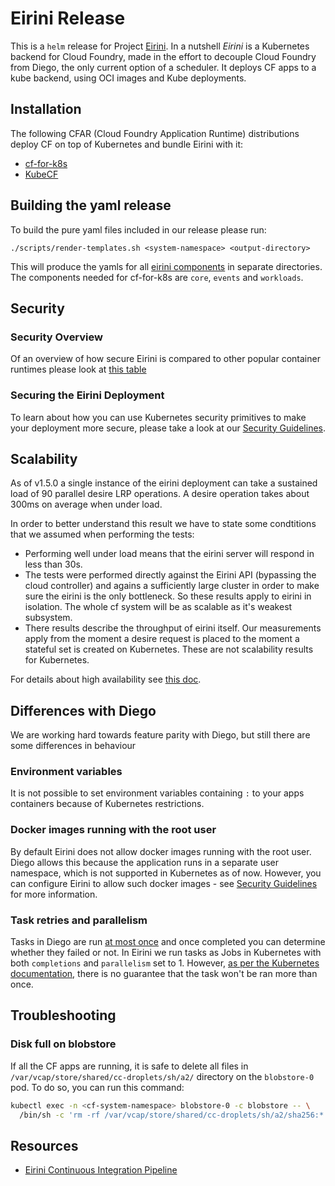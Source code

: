 # Eirini Release

This is a `helm` release for Project [Eirini](https://code.cloudfoundry.org/eirini). In a nutshell _Eirini_ is a Kubernetes backend for
Cloud Foundry, made in the effort to decouple Cloud Foundry from Diego, the only current option of a scheduler. It deploys CF apps
to a kube backend, using OCI images and Kube deployments.

## Installation

The following CFAR (Cloud Foundry Application Runtime) distributions deploy CF on top of Kubernetes and bundle Eirini with it:

- [cf-for-k8s](https://github.com/cloudfoundry/cf-for-k8s)
- [KubeCF](https://github.com/cloudfoundry-incubator/kubecf)

## Building the yaml release

To build the pure yaml files included in our release please run:

```shell
./scripts/render-templates.sh <system-namespace> <output-directory>
```

This will produce the yamls for all [eirini components](https://github.com/cloudfoundry-incubator/eirini/tree/65789e8ccb3f80986a34d9679733c53156a8e394#components) in separate directories. The components needed for cf-for-k8s are `core`, `events` and `workloads`.

## Security

### Security Overview

Of an overview of how secure Eirini is compared to other popular container runtimes please look at [this table](./docs/security-overview.md)

### Securing the Eirini Deployment

To learn about how you can use Kubernetes security primitives to make your deployment more secure, please take a look at our [Security Guidelines](docs/security-guidelines.md).

## Scalability

As of v1.5.0 a single instance of the eirini deployment can take a sustained load of 90 parallel desire LRP operations. A desire operation takes about 300ms on average when under load.

In order to better understand this result we have to state some condtitions that we assumed when performing the tests:

- Performing well under load means that the eirini server will respond in less than 30s.
- The tests were performed directly against the Eirini API (bypassing the cloud controller) and agains a sufficiently large cluster in order to make sure the eirini is the only bottleneck. So these results apply to eirini in isolation. The whole cf system will be as scalable as it's weakest subsystem.
- There results describe the throughput of eirini itself. Our measurements apply from the moment a desire request is placed to the moment a stateful set is created on Kubernetes. These are not scalability results for Kubernetes.

For details about high availability see [this doc](docs/scaling-and-ha.md).

## Differences with Diego

We are working hard towards feature parity with Diego, but still there are some differences in behaviour

### Environment variables

It is not possible to set environment variables containing `:` to your apps containers because of Kubernetes restrictions.

### Docker images running with the root user

By default Eirini does not allow docker images running with the root user. Diego allows this because the application runs in a separate user namespace, which is not supported in Kubernetes as of now. However, you can configure Eirini to allow such docker images - see [Security Guidelines](docs/security-guidelines.md#application-podsecuritypolicy) for more information.

### Task retries and parallelism

Tasks in Diego are run [at most once](https://github.com/cloudfoundry/diego-notes/blob/926024b/notes/lrp-task-states-and-transitions.md#task-states) and once completed you can determine whether they failed or not. In Eirini we run tasks as Jobs in Kubernetes with both `completions` and `parallelism` set to 1. However, [as per the Kubernetes documentation](https://kubernetes.io/docs/concepts/workloads/controllers/jobs-run-to-completion/#handling-pod-and-container-failures), there is no guarantee that the task won't be ran more than once.

## Troubleshooting

### Disk full on blobstore

If all the CF apps are running, it is safe to delete all files in `/var/vcap/store/shared/cc-droplets/sh/a2/` directory on the `blobstore-0` pod.
To do so, you can run this command:

```bash
kubectl exec -n <cf-system-namespace> blobstore-0 -c blobstore -- \
  /bin/sh -c 'rm -rf /var/vcap/store/shared/cc-droplets/sh/a2/sha256:*'
```

## Resources

- [Eirini Continuous Integration Pipeline](https://ci.eirini.cf-app.com/teams/main/pipelines/eirini-release)
